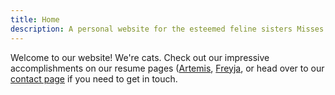 ```yaml
---
title: Home
description: A personal website for the esteemed feline sisters Misses Artemis and Freyja
---
```


Welcome to our website! We're cats. Check out our impressive accomplishments on our resume pages ([Artemis](/artemis-resume.html), [Freyja](/freyja-resume.html), or head over to our [contact page](/contact.html) if you need to get in touch.


